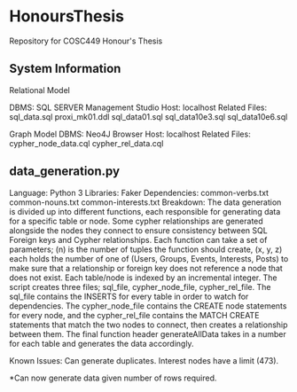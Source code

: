 # HonoursThesis
Repository for COSC449 Honour's Thesis

## System Information
Relational Model

DBMS: SQL SERVER Management Studio
Host: localhost 
Related Files: sql_data.sql proxi_mk01.ddl sql_data01.sql sql_data10e3.sql sql_data10e6.sql

Graph Model
DBMS: Neo4J Browser
Host: localhost
Related Files: cypher_node_data.cql cypher_rel_data.cql

## data_generation.py
Language: Python 3
Libraries: Faker
Dependencies: common-verbs.txt common-nouns.txt common-interests.txt
Breakdown:
  The data generation is divided up into different functions, each responsible for generating data for a specific table or node. Some cypher relationships are generated alongside the nodes they connect to ensure consistency between SQL Foreign keys and Cypher relationships. Each function can take a set of parameters; (n) is the number of tuples the function should create, (x, y, z) each holds the number of one of (Users, Groups, Events, Interests, Posts) to make sure that a relationship or foreign key does not reference a node that does not exist. Each table/node is indexed by an incremental integer.
  The script creates three files; sql_file, cypher_node_file, cypher_rel_file. The sql_file contains the INSERTS for every table in order to watch for dependencies. The cypher_node_file contains the CREATE node statements for every node, and the cypher_rel_file contains the MATCH CREATE statements that match the two nodes to connect, then creates a relationship between them. The final function header generateAllData takes in a number for each table and generates the data accordingly.

Known Issues: Can generate duplicates. Interest nodes have a limit (473). 

*Can now generate data given number of rows required.


